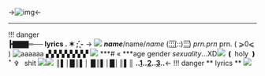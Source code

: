 ->![img](https://i.pinimg.com/736x/9c/19/cd/9c19cd164d65596984189b9aaa519af3.jpg)<-
***
!!! danger  
      **┣▇▇▇═── lyrics . ✶ ; ̖́-** 
-> ![](https://64.media.tumblr.com/dafd6c3a20ded80cb7fc0580e3b4ddec/5af1a5a787ca9018-fb/s75x75_c1/f15215fa61a7a792d2924993ec1b8b84022b7f9d.gifv) ***name***/name/*name*   (:̲̅:̲̅:̲̅(::):̲̅:̲̅:̲̅) *prn.prn* prn.   ( ⩾0⩽ ) ![aaaaaa](https://64.media.tumblr.com/6226deecdddb9fb25248d4d0b5675c50/82bf13092174cbf4-d2/s75x75_c1/af5538db6be05d8573e05edc838207cd3dbc1bd4.gifv)
▞▞▞▞▞▞▞▞
![](https://64.media.tumblr.com/a7859c6effd30b600d09aa80df7c4d91/7e820f78dc750fed-05/s75x75_c1/8d40c0684276f4b8d27547479db68ee2088357da.gifv)
***# « ***age gender *sexuality*...XD![](https://cdn.discordapp.com/attachments/1025177613637001287/1027363385987321866/762F69A8-0D82-4AC7-A344-3BA259B06542.gif)
❪ holy ❫ ꜜ   ✞⠀shit ![](https://64.media.tumblr.com/33482cc090c26b94aee2ca4374d72415/cb05e6227d386793-35/s75x75_c1/2e30f2a4aaafe524e4929c0ee00dfaf3daa7be64.gifv)![](https://64.media.tumblr.com/4f8c44949a2370b707539a77448a73e7/cb05e6227d386793-e9/s75x75_c1/21aaa1b286f7cbcf6ce2f07db8c42627acb919e3.gifv)
║▌│█║▌│ █║▌│█│║▌║
**..[1]()..[2]()..[3](https://rentry.co/gamzurls)..**<-
!!! danger
       ** lyrics ** ![](https://64.media.tumblr.com/1014a126aec6247d0b5bea891e0c6099/2e66fb9713eb118b-ee/s75x75_c1/85c5849e45e264de025d83b67e008c3112d64084.gifv)